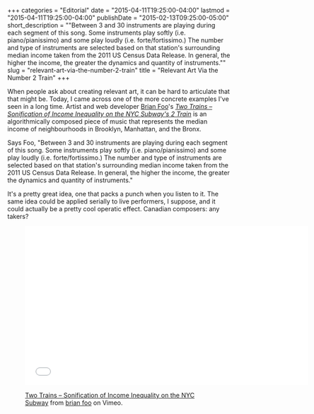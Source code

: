 +++
categories = "Editorial"
date = "2015-04-11T19:25:00-04:00"
lastmod = "2015-04-11T19:25:00-04:00"
publishDate = "2015-02-13T09:25:00-05:00"
short_description = "&quot;Between 3 and 30 instruments are playing during each segment of this song. Some instruments play softly (i.e. piano/pianissimo) and some play loudly (i.e. forte/fortissimo.) The number and type of instruments are selected based on that station&#039;s surrounding median income taken from the 2011 US Census Data Release. In general, the higher the income, the greater the dynamics and quantity of instruments.&quot;"
slug = "relevant-art-via-the-number-2-train"
title = "Relevant Art Via the Number 2 Train"
+++

<p>
	When people ask about creating relevant art, it can be hard to articulate that that might be. Today, I came across one of the more concrete examples I've seen in a long time. Artist and web developer <a href="http://brianfoo.com/" target="_blank">Brian Foo</a>'s <a href="https://vimeo.com/118358642" target="_blank"><em>Two Trains – Sonification of Income Inequality on the NYC Subway's 2 Train</em></a> is an algorithmically composed piece of music that represents the median income of neighbourhoods in Brooklyn, Manhattan, and the Bronx.
</p>
<p>
	Says Foo, "Between 3 and 30 instruments are playing during each segment of this song. Some instruments play softly (i.e. piano/pianissimo) and some play loudly (i.e. forte/fortissimo.) The number and type of instruments are selected based on that station's surrounding median income taken from the 2011 US Census Data Release. In general, the higher the income, the greater the dynamics and quantity of instruments."
</p>
<p>
	It's a pretty great idea, one that packs a punch when you listen to it. The same idea could be applied serially to live performers, I suppose, and it could actually be a pretty cool operatic effect. Canadian composers: any takers?
</p>
<figure data-type="video">
<p>
	<iframe class="embedly-embed" src="//cdn.embedly.com/widgets/media.html?src=https%3A%2F%2Fplayer.vimeo.com%2Fvideo%2F118358642&amp;url=https%3A%2F%2Fvimeo.com%2F118358642&amp;image=http%3A%2F%2Fi.vimeocdn.com%2Fvideo%2F505363653_1280.jpg&amp;key=31a2d8b5de5447f0b129e81f50af7b5b&amp;type=text%2Fhtml&amp;schema=vimeo" width="640" height="360" scrolling="no" frameborder="0" allowfullscreen="">
	</iframe>
</p>
<figcaption><a href="https://vimeo.com/118358642" target="_blank">Two Trains – Sonification of Income Inequality on the NYC Subway</a> from <a href="https://vimeo.com/brianfoo" target="_blank">brian foo</a> on Vimeo.</figcaption></figure>
<p>
	<br>
</p>
